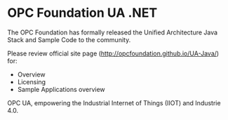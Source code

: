 # OPC Foundation UA .NET

The OPC Foundation has formally released the Unified Architecture Java Stack and Sample Code to the community.

Please review official site page (http://opcfoundation.github.io/UA-Java/) for:
 * Overview
 * Licensing
 * Sample Applications overview

OPC UA, empowering the Industrial Internet of Things (IIOT) and Industrie 4.0.
